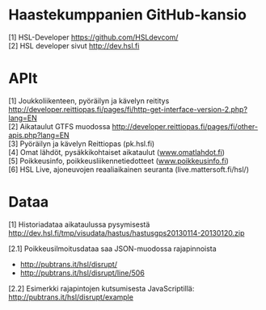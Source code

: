 Haastekumppanien GitHub-kansio
==============================
[1] HSL-Developer https://github.com/HSLdevcom/ <br>
[2] HSL developer sivut http://dev.hsl.fi

APIt
====
[1] Joukkoliikenteen, pyöräilyn ja kävelyn reititys http://developer.reittiopas.fi/pages/fi/http-get-interface-version-2.php?lang=EN <br>
[2] Aikataulut GTFS muodossa http://developer.reittiopas.fi/pages/fi/other-apis.php?lang=EN <br>
[3] Pyöräilyn ja kävelyn Reittiopas (pk.hsl.fi) <br>
[4] Omat lähdöt, pysäkkikohtaiset aikataulut (www.omatlahdot.fi) <br>
[5] Poikkeusinfo, poikkeusliikennetiedotteet (www.poikkeusinfo.fi) <br>
[6] HSL Live, ajoneuvojen reaaliaikainen seuranta (live.mattersoft.fi/hsl/) <br>

Dataa
=====
[1] Historiadataa aikataulussa pysymisestä <br>
http://dev.hsl.fi/tmp/visudata/hastus/hastusgps20130114-20130120.zip <br>

[2.1] Poikkeusilmoitusdataa saa JSON-muodossa rajapinnoista <br>
* http://pubtrans.it/hsl/disrupt/ <br>
* http://pubtrans.it/hsl/disrupt/line/506 <br>

[2.2] Esimerkki rajapintojen kutsumisesta JavaScriptillä: <br>
http://pubtrans.it/hsl/disrupt/example

